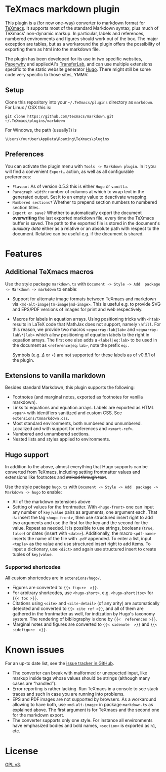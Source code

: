 # TeXmacs markdown plugin

This plugin is a (for now one-way) converter to markdown format for 
[TeXmacs](http://www.texmacs.org/). It supports most of the standard Markdown 
syntax, plus much of TeXmacs' non-dynamic markup. In particular, labels and 
references, numbered environments and figures should work out of the box. The 
major exception are tables, but as a workaround the plugin offers the 
possibility of exporting them as html into the markdown file.

The plugin has been developed for its use in two specific websites, 
[Paperwhy](https://paperwhy.8027.org/) and appliedAI's 
[TransferLab](https://transferlab.appliedai.de/), and can use multiple 
extensions specific to the static website generator [Hugo](https://gohugo.io/). 
There might still be some code very specific to those sites, YMMV.

## Setup

Clone this repository into your `~/.TeXmacs/plugins` directory as `markdown`. 
For Linux / OSX this is:

```shell
git clone https://github.com/texmacs/markdown.git ~/.TeXmacs/plugins/markdown
```

For Windows, the path (usually?) is

```shell
\Users\YourUser\AppData\Roaming\TeXmacs\plugins
```

## Preferences

You can activate the plugin menu with `Tools -> Markdown plugin`. In it you 
will find a convenient `Export…` action, as well as all configurable 
preferences:

* `Flavour`: As of version 0.5.3 this is either `Hugo` or `vanilla`.
* `Paragraph width`: number of columns at which to wrap text in the generated 
  output. Set it to an empty value to deactivate wrapping.
* `Numbered sections?` Whether to prepend section numbers to numbered section 
  titles.
* `Export on save?` Whether to automatically export the 
  document **overwriting** the last exported markdown file, every time the 
  TeXmacs buffer is saved. The path to the exported file is stored in the 
  document's *auxiliary data* either as a relative or an absolute path with 
  respect to the document. Relative can be useful e.g. if the document is 
  shared.

# Features

## Additional TeXmacs macros

Use the style package `markdown.ts` with `Document -> Style -> Add 
package -> Markdown -> markdown` to enable:

* Support for alternate image formats between TeXmacs and markdown via 
  `<md-alt-image|tm-image|md-image>`. This is useful e.g. to provide 
  SVG and EPS/PDF versions of images for print and web respectively.
* Macros for labels in equation arrays. Using positioning tricks with 
  `<htab>` results in LaTeX code that MathJax does not support, namely 
  `\hfill`. For this reason, we provide two macros 
  `<eqnarray-lab|lab>` and `<eqnarray-lab\*|lab>` which allow 
  positioning of equation labels to the right in equation arrays. The first one 
  also adds a `<label|eq:lab>` to be used in the document as 
  `<reference|eq:lab>`, note the prefix `eq:`.

  Symbols (e.g. $\Delta$ or $\star$) are not supported for these labels as of 
  v0.6.1 of the plugin.

## Extensions to vanilla markdown

Besides standard Markdown, this plugin supports the following:

* Footnotes (and marginal notes, exported as footnotes for vanilla markdown).
* Links to equations and equation arrays. Labels are exported as HTML 
  `<span>` with identifiers sanitized and custom CSS. See 
  `extensions/tmmarkdown.css`.
* Most standard environments, both numbered and unnumbered. Localized and with 
  support for references and `<smart-ref>`.
* Numbered and unnumbered sections.
* Nested lists and styles applied to environments.

## Hugo support

In addition to the above, almost everything that Hugo supports can be converted 
from TeXmacs, including setting frontmatter values and extensions like 
footnotes and ~~striked through text~~.

Use the style package `hugo.ts` with `Document -> Style -> Add 
package -> Markdown -> hugo` to enable:

* All of the markdown extensions above
* Setting of values for the frontmatter. With `<hugo-front>` one can 
  input any number of `key|value` pairs as arguments, one argument each. That 
  is: insert the tag `<hugo-front>`, then use structured insert right 
  to add two arguments and use the first for the key and the second for the 
  value. Repeat as needed. It is possible to use strings, booleans (`true`, 
  `false`) or dates (insert with `<date>`). Additionally, the macro 
  `<pdf-name>` inserts the name of the file with `.pdf` appended. To 
  enter a list, input `<tuple>` as the value and use structured insert 
  right to add items. To input a dictionary, use `<dict>` and again 
  use structured insert to create tuples of `key|value`.

### Supported shortcodes

All custom shortcodes are in `extensions/hugo/`.

* Figures are converted to `{{< figure  >}}`.
* For arbitrary shortcodes, use `<hugo-short>`, e.g. 
  `<hugo-short|toc>` for `{{< toc >}}`.
* Citations using `<cite>` and `<cite-detail>` (of any arity) 
  are automatically detected and converted to `{{< cite ref >}}`, and 
  all of them are gathered in the frontmatter as well, for indization by Hugo's 
  taxonomy system. The rendering of bibliography is done by `{{< 
  references >}}`.
* Marginal notes and figures are converted to `{{< sidenote  >}}` and 
  `{{< sidefigure  >}}`.

# Known issues

For an up-to date list, see the [issue tracker in 
GitHub](https://github.com/texmacs/markdown/issues/).

* The converter can break with malformed or unexpected input, like markup 
  inside tags whose values should be strings (although many cases are 
  “handled”).
* Error reporting is rather lacking. Run TeXmacs in a console to see stack 
  traces and such in case you are running into problems.
* EPS and PDF images are not supported by browsers. As a workaround allowing to 
  have both, use `<md-alt-image>` in package `markdown.ts` as 
  explained above. The first argument is for TeXmacs and the second one for the 
  markdown export.
* The converter supports only one style. For instance all environments have 
  emphasized bodies and bold names, `<section>` is exported as `h1`, 
  etc.

# License

[GPL v3](https://www.gnu.org/licenses/gpl-3.0.en.html).
